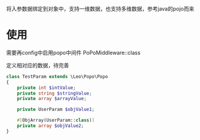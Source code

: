 将入参数据绑定到对象中，支持一维数据，也支持多维数据，参考java的pojo而来

# 使用
需要再config中启用popo中间件
PoPoMiddleware::class

定义相对应的数据，待完善

```php
class TestParam extends \Leo\Popo\Popo
{
    private int $intValue;
    private string $stringValue;
    private array $arrayValue;

    private UserParam $objValue1;

    #[ObjArray(UserParam::class)]
    private array $objValue2;
}
```